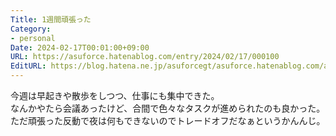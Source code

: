 ```yaml
---
Title: 1週間頑張った
Category:
- personal
Date: 2024-02-17T00:01:00+09:00
URL: https://asuforce.hatenablog.com/entry/2024/02/17/000100
EditURL: https://blog.hatena.ne.jp/asuforcegt/asuforce.hatenablog.com/atom/entry/6801883189083760916
---
```


今週は早起きや散歩をしつつ、仕事にも集中できた。  
なんかやたら会議あったけど、合間で色々なタスクが進められたのも良かった。  
ただ頑張った反動で夜は何もできないのでトレードオフだなぁというかんんじ。
